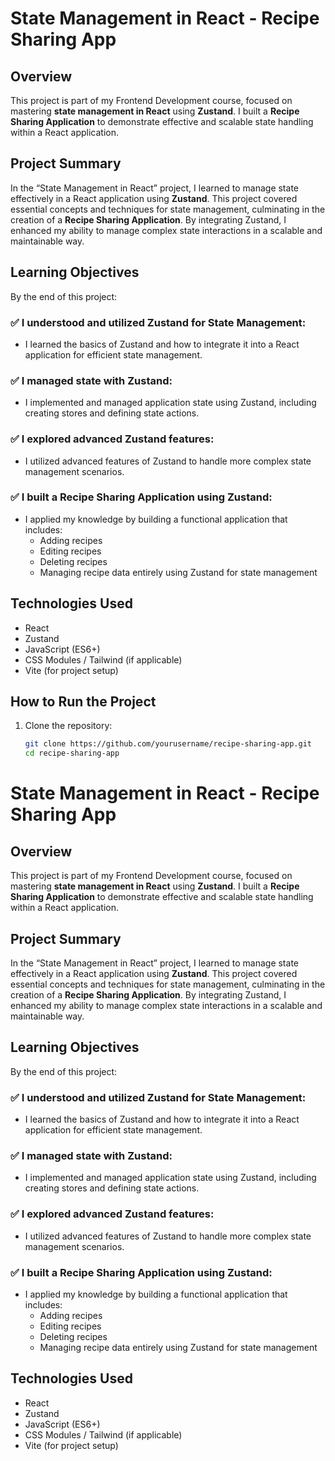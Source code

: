 # State Management in React - Recipe Sharing App

## Overview

This project is part of my Frontend Development course, focused on mastering **state management in React** using **Zustand**. I built a **Recipe Sharing Application** to demonstrate effective and scalable state handling within a React application.

## Project Summary

In the “State Management in React” project, I learned to manage state effectively in a React application using **Zustand**. This project covered essential concepts and techniques for state management, culminating in the creation of a **Recipe Sharing Application**. By integrating Zustand, I enhanced my ability to manage complex state interactions in a scalable and maintainable way.

## Learning Objectives

By the end of this project:

### ✅ I understood and utilized Zustand for State Management:
- I learned the basics of Zustand and how to integrate it into a React application for efficient state management.

### ✅ I managed state with Zustand:
- I implemented and managed application state using Zustand, including creating stores and defining state actions.

### ✅ I explored advanced Zustand features:
- I utilized advanced features of Zustand to handle more complex state management scenarios.

### ✅ I built a Recipe Sharing Application using Zustand:
- I applied my knowledge by building a functional application that includes:
  - Adding recipes
  - Editing recipes
  - Deleting recipes
  - Managing recipe data entirely using Zustand for state management

## Technologies Used

- React
- Zustand
- JavaScript (ES6+)
- CSS Modules / Tailwind (if applicable)
- Vite (for project setup)

## How to Run the Project

1. Clone the repository:
   ```bash
   git clone https://github.com/yourusername/recipe-sharing-app.git
   cd recipe-sharing-app
# State Management in React - Recipe Sharing App

## Overview

This project is part of my Frontend Development course, focused on mastering **state management in React** using **Zustand**. I built a **Recipe Sharing Application** to demonstrate effective and scalable state handling within a React application.

## Project Summary

In the “State Management in React” project, I learned to manage state effectively in a React application using **Zustand**. This project covered essential concepts and techniques for state management, culminating in the creation of a **Recipe Sharing Application**. By integrating Zustand, I enhanced my ability to manage complex state interactions in a scalable and maintainable way.

## Learning Objectives

By the end of this project:

### ✅ I understood and utilized Zustand for State Management:
- I learned the basics of Zustand and how to integrate it into a React application for efficient state management.

### ✅ I managed state with Zustand:
- I implemented and managed application state using Zustand, including creating stores and defining state actions.

### ✅ I explored advanced Zustand features:
- I utilized advanced features of Zustand to handle more complex state management scenarios.

### ✅ I built a Recipe Sharing Application using Zustand:
- I applied my knowledge by building a functional application that includes:
  - Adding recipes
  - Editing recipes
  - Deleting recipes
  - Managing recipe data entirely using Zustand for state management

## Technologies Used

- React
- Zustand
- JavaScript (ES6+)
- CSS Modules / Tailwind (if applicable)
- Vite (for project setup)


